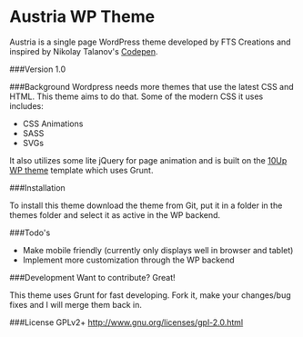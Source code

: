 # Austria WP Theme

Austria is a single page WordPress theme developed by FTS Creations and inspired by Nikolay Talanov's [Codepen].

###Version
1.0

###Background
Wordpress needs more themes that use the latest CSS and HTML. This theme aims to do that. Some of the modern CSS it uses includes:
  - CSS Animations
  - SASS
  - SVGs

It also utilizes some lite jQuery for page animation and is built on the [10Up WP theme] template which uses Grunt.

###Installation

To install this theme download the theme from Git, put it in a folder in the themes folder and select it as active in the WP backend.

###Todo's
- Make mobile friendly (currently only displays well in browser and tablet)
- Implement more customization through the WP backend

###Development
Want to contribute? Great!

This theme uses Grunt for fast developing. Fork it, make your changes/bug fixes and I will merge them back in.

###License
GPLv2+
http://www.gnu.org/licenses/gpl-2.0.html

[10Up WP theme]:https://github.com/10up/grunt-wp-theme
[Codepen]:http://codepen.io/suez/pen/ogYpva